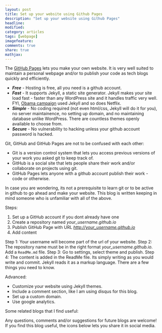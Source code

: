 ```yaml
---
layout: post
title: Set up your website using Github Pages 
description: "Set up your website using Github Pages"
headline:
modified: 
category: articles
tags: [webpage]
imagefeature: 
comments: true
share: true
mathjax:
---
```



The [GitHub Pages](https://pages.github.com/) lets you make your own website. It is very well suited to maintain a personal webpage and/or to publish your code as tech blogs quickly and efficiently.

* **_Free_** - Hosting is free, all you need is a github account.
* **_Fast_** - It supports Jekyll, a static site generator. Jekyll makes your site load fast - faster than any WordPress site and it handles traffic very well. FYI, [Obama campaign](https://contribute.ofa.us/donation/index-ovf-ec-alt-1.html) used Jekyll and so does Netflix.
* **_Simple_** - No coding required (not even html/css, Jekyll will do it for you), no server maintainence, no setting up domain, and no maintaining database unlike WordPress. There are countless themes openly available to choose from. 
* **_Secure_** - No vulnerability to hacking unless your github account password is hacked.

Git, GitHub and GitHub Pages are not to be confused with each other:
* Git is a version control system that lets you access previous versions of your work you asked git to keep track of. 
* GitHub is a social site that lets people share their work and/or collaborate on projects using git. 
* GitHub Pages lets anyone with a github account publish their work - code or otherwise. 

In case you are wondering, its not a prerequisite to learn git or to be active in github to go ahead and make your website. This blog is written keeping in mind someone who is unfamiliar with all of the above. 

Steps:
1. Set up a GitHub account if you dont already have one
2. Create a repository named *your_username.github.io*
3. Publish GitHub Page with URL *http://your_username.github.io*
4. Add content

Step 1: Your username will become part of the url of your website. 
Step 2: The repository name must be in the right format *your_username.github.io*. Add a `ReadMe.md` file.
Step 3: Go to settings, select theme and publish.
Step 4: The content is added in the ReadMe file. Its simply writing as you would write and commit. Jekyll reads it as a markup language. There are a few things you need to know.

Advanced:
* Customize your website using Jekyll themes.
* Include a comment section, like I am using disqus for this blog.
* Set up a custom domain.
* Use google analytics.

Some related blogs that I find useful:

Any questions, comments and/or suggestions for future blogs are welcome! If you find this blog useful, the icons below lets you share it in social media.
